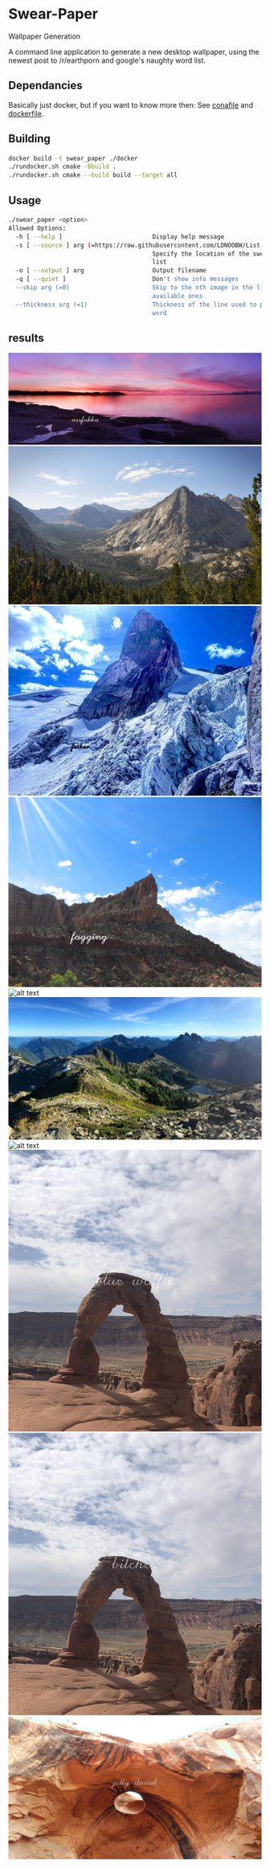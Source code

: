 # Swear-Paper
Wallpaper Generation

A command line application to generate a new desktop wallpaper, using the newest post to /r/earthporn and google's naughty word list.

## Dependancies

Basically just docker, but if you want to know more then: 
See [conafile](conanfile.txt) and [dockerfile](./docker/Dockerfile).

## Building

```bash
docker build -t swear_paper ./docker 
./rundocker.sh cmake -Bbuild . 
./rundocker.sh cmake --build build --target all
```

## Usage

```bash
./swear_paper <option>
Allowed Options:
  -h [ --help ]                         Display help message
  -s [ --source ] arg (=https://raw.githubusercontent.com/LDNOOBW/List-of-Dirty-Naughty-Obscene-and-Otherwise-Bad-Words/master/en)
                                        Specify the location of the swear word 
                                        list
  -o [ --output ] arg                   Output filename
  -q [ --quiet ]                        Don't show info messages
  --skip arg (=0)                       Skip to the nth image in the list of 
                                        available ones
  --thickness arg (=1)                  Thickness of the line used to print the
                                        word
```

## results
![alt text](results/assfukka.jpg "assfukka")
![alt text](results/cunts.jpg "cunts")
![alt text](results/fekker.jpg "fekker")
![alt text](results/fagging.jpg "fagging")
![alt text](results/motherfuckers.jpg "motherfuckers")
![alt text](results/buttplug.jpg "buttplug")
![alt text](results/testicles.jpg "grope")
![alt text](results/blue_waffle.jpg "blue waffle")
![alt text](results/bitches.jpg "bitches")
![alt text](results/jelly_donut.jpg "jelly donut")

